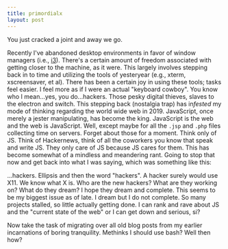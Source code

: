 ```yaml
---
title: primordialx
layout: post
---
```


You just cracked a joint and away we go. 

Recently I've abandoned desktop environments in favor of window managers (i.e., [i3](link)). There's a certain amount of freedom associated with getting closer to the machine, as it were. This largely involves stepping back in to time and utilizing the tools of yesteryear (e.g., xterm, xscreensaver, et al). There has been a certain joy in using these tools; tasks feel easier. I feel more as if I were an actual "keyboard cowboy". You know who I mean...yes, you do...hackers. Those pesky digital thieves, slaves to the electron and switch. This stepping back (nostalgia trap) has in*fested* my mode of thinking regarding the world wide web in 2019. JavaScript, once merely a jester manipulating, has become the king. JavaScript is the web and the web is JavaScript. Well, except maybe for all the `.jsp` and `.php` files collecting time on servers. Forget about those for a moment. Think only of JS. Think of Hackernews, think of all the coworkers you know that speak and write JS. They only care of JS because JS cares for them. This has become somewhat of a mindless and meandering rant. Going to stop that now and get back into what I was saying, which was something like this:

...hackers. Ellipsis and then the word "hackers". A hacker surely would use X11. We know what X is. Who are the new hackers? What are they working on? What do they dream? I hope they dream and complete. This seems to be my biggest issue as of late. I dream but I do not complete. So many projects stalled, so little actually getting done. I can rank and rave about JS and the "current state of the web" or I can get down and serious, si? 

Now take the task of migrating over all old blog posts from my earlier incarnations of boring tranquility. Methinks I should use bash? Well then how?
